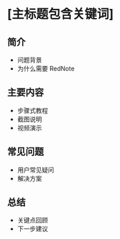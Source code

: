 # [主标题包含关键词]

## 简介
- 问题背景
- 为什么需要 RedNote

## 主要内容
- 步骤式教程
- 截图说明
- 视频演示

## 常见问题
- 用户常见疑问
- 解决方案

## 总结
- 关键点回顾
- 下一步建议 